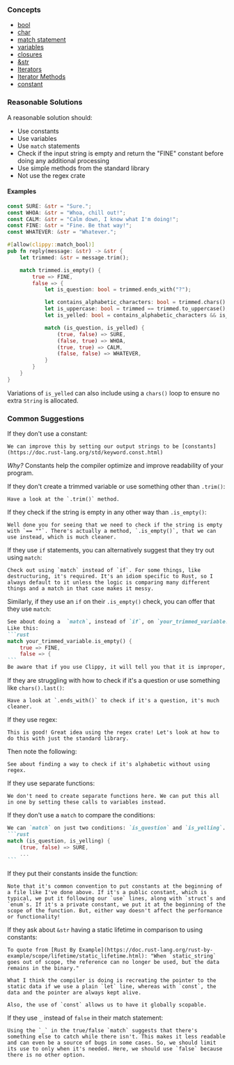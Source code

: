 ### Concepts

- [bool](https://doc.rust-lang.org/std/primitive.bool.html)
- [char](https://doc.rust-lang.org/std/char/index.html)
- [match statement](https://doc.rust-lang.org/1.2.0/book/match.html)
- [variables](https://doc.rust-lang.org/book/ch03-01-variables-and-mutability.html)
- [closures](https://doc.rust-lang.org/book/ch13-01-closures.html)
- [&str](https://doc.rust-lang.org/std/primitive.str.html)
- [Iterators](https://doc.rust-lang.org/std/iter/trait.Iterator.html)
- [Iterator Methods](https://doc.rust-lang.org/std/iter/trait.Iterator.html#provided-methods)
- [constant](https://doc.rust-lang.org/std/keyword.const.html)

### Reasonable Solutions

A reasonable solution should:

- Use constants
- Use variables
- Use `match` statements
- Check if the input string is empty and return the "FINE" constant
before doing any additional processing
- Use simple methods from the standard library
- Not use the regex crate

#### Examples

```rust
const SURE: &str = "Sure.";
const WHOA: &str = "Whoa, chill out!";
const CALM: &str = "Calm down, I know what I'm doing!";
const FINE: &str = "Fine. Be that way!";
const WHATEVER: &str = "Whatever.";

#[allow(clippy::match_bool)]
pub fn reply(message: &str) -> &str {
    let trimmed: &str = message.trim();

    match trimmed.is_empty() {
        true => FINE,
        false => {
            let is_question: bool = trimmed.ends_with("?");

            let contains_alphabetic_characters: bool = trimmed.chars().any(|character| character.is_alphabetic());
            let is_uppercase: bool = trimmed == trimmed.to_uppercase();
            let is_yelled: bool = contains_alphabetic_characters && is_uppercase;

            match (is_question, is_yelled) {
                (true, false) => SURE,
                (false, true) => WHOA,
                (true, true) => CALM,
                (false, false) => WHATEVER,
            }
        }
    }
}
```
Variations of `is_yelled` can also include using a `chars()` loop to ensure no extra `String` is allocated.

### Common Suggestions

If they don't use a constant:
```
We can improve this by setting our output strings to be [constants](https://doc.rust-lang.org/std/keyword.const.html)
```
*Why?* Constants help the compiler optimize and improve readability of your program.

If they don't create a trimmed variable or use something other than `.trim()`:
```
Have a look at the `.trim()` method.
```

If they check if the string is empty in any other way than `.is_empty()`:
```
Well done you for seeing that we need to check if the string is empty with `== ""`. There's actually a method, `.is_empty()`, that we can use instead, which is much cleaner.
```

If they use `if` statements, you can alternatively suggest that they try out using `match`:
```
Check out using `match` instead of `if`. For some things, like destructuring, it's required. It's an idiom specific to Rust, so I always default to it unless the logic is comparing many different things and a match in that case makes it messy.
```

Similarly, if they use an `if` on their `.is_empty()` check, you can offer that they use `match`:

````md
See about doing a  `match`, instead of `if`, on `your_trimmed_variable.is_empty()`. And, if it's `true`, instantly output our "Fine. Be that way!" constant. Then, everything else will be in the `false` arm.
Like this:
```rust
match your_trimmed_variable.is_empty() {
    true => FINE,
    false => {
```
Be aware that if you use Clippy, it will tell you that it is improper, it's purely a stylistic choice. We can tell Clippy to allow it with `#[allow(clippy::match_bool)]`.
````

If they are struggling with how to check if it's a question or use something like `chars().last()`:
```
Have a look at `.ends_with()` to check if it's a question, it's much cleaner.
```

If they use regex:
```
This is good! Great idea using the regex crate! Let's look at how to do this with just the standard library.
```
Then note the following:
```
See about finding a way to check if it's alphabetic without using regex.
```

If they use separate functions:
```
We don't need to create separate functions here. We can put this all in one by setting these calls to variables instead.
```

If they don't use a `match` to compare the conditions:
````md
We can `match` on just two conditions: `is_question` and `is_yelling`. Like this:
```rust
match (is_question, is_yelling) {
    (true, false) => SURE,
    ...
```
````

If they put their constants inside the function:
```
Note that it's common convention to put constants at the beginning of a file like I've done above. If it's a public constant, which is typical, we put it following our `use` lines, along with `struct`s and `enum`s. If it's a private constant, we put it at the beginning of the scope of the function. But, either way doesn't affect the performance or functionality!
```

If they ask about `&str` having a static lifetime in comparison to using constants:
```
To quote from [Rust By Example](https://doc.rust-lang.org/rust-by-example/scope/lifetime/static_lifetime.html): "When `static_string` goes out of scope, the reference can no longer be used, but the data remains in the binary."

What I think the compiler is doing is recreating the pointer to the static data if we use a plain `let` line, whereas with `const`, the data and the pointer are always kept alive.

Also, the use of `const` allows us to have it globally scopable.
```

If they use `_` instead of `false` in their match statement:
```
Using the `_` in the true/false `match` suggests that there's something else to catch while there isn't. This makes it less readable and can even be a source of bugs in some cases. So, we should limit its use to only when it's needed. Here, we should use `false` because there is no other option.
```
